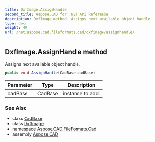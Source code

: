 ```yaml
---
title: DxfImage.AssignHandle
second_title: Aspose.CAD for .NET API Reference
description: DxfImage method. Assigns next available object handle
type: docs
weight: 40
url: /net/aspose.cad.fileformats.cad/dxfimage/assignhandle/
---
```

## DxfImage.AssignHandle method

Assigns next available object handle.

```csharp
public void AssignHandle(CadBase cadBase)
```

| Parameter | Type | Description |
| --- | --- | --- |
| cadBase | CadBase | instance to add. |

### See Also

* class [CadBase](../../../aspose.cad.fileformats.cad.cadobjects/cadbase/)
* class [DxfImage](../)
* namespace [Aspose.CAD.FileFormats.Cad](../../dxfimage/)
* assembly [Aspose.CAD](../../../)


